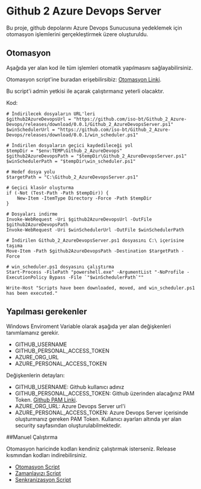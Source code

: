 
# Github 2 Azure Devops Server

Bu proje, github depolarını Azure Devops Sunucusuna yedeklemek için otomasyon işlemlerini gerçekleştirmek üzere oluşturuldu.

## Otomasyon

Aşağıda yer alan kod ile tüm işlemleri otomatik yapılmasını sağlayabilirsiniz.

Otomasyon script'ine buradan erişebilirsibiz: [Otomasyon Linki](https://github.com/iso-bt/Github_2_Azure-Devops/releases/download/0.0.1/automation.ps1).

Bu script'i admin yetkisi ile açarak çalıştırmanız yeterli olacaktır.

Kod:

```
# İndirilecek dosyaların URL'leri
$github2AzureDevopsUrl = "https://github.com/iso-bt/Github_2_Azure-Devops/releases/download/0.0.1/Github_2_AzureDevopsServer.ps1"
$winSchedulerUrl = "https://github.com/iso-bt/Github_2_Azure-Devops/releases/download/0.0.1/win_scheduler.ps1"

# İndirilen dosyaların geçici kaydedileceği yol
$tempDir = "$env:TEMP\Github_2_AzureDevops"
$github2AzureDevopsPath = "$tempDir\Github_2_AzureDevopsServer.ps1"
$winSchedulerPath = "$tempDir\win_scheduler.ps1"

# Hedef dosya yolu
$targetPath = "C:\Github_2_AzureDevopsServer.ps1"

# Geçici klasör oluşturma
if (-Not (Test-Path -Path $tempDir)) {
    New-Item -ItemType Directory -Force -Path $tempDir
}

# Dosyaları indirme
Invoke-WebRequest -Uri $github2AzureDevopsUrl -OutFile $github2AzureDevopsPath
Invoke-WebRequest -Uri $winSchedulerUrl -OutFile $winSchedulerPath

# İndirilen Github_2_AzureDevopsServer.ps1 dosyasını C:\ içerisine taşıma
Move-Item -Path $github2AzureDevopsPath -Destination $targetPath -Force

# win_scheduler.ps1 dosyasını çalıştırma
Start-Process -FilePath "powershell.exe" -ArgumentList "-NoProfile -ExecutionPolicy Bypass -File `"$winSchedulerPath`""

Write-Host "Scripts have been downloaded, moved, and win_scheduler.ps1 has been executed."
```

## Yapılması gerekenler

Windows Enviroment Variable olarak aşağıda yer alan değişkenleri tanımlamanız gerekir.
- GITHUB_USERNAME
- GITHUB_PERSONAL_ACCESS_TOKEN
- AZURE_ORG_URL
- AZURE_PERSONAL_ACCESS_TOKEN

Değişkenlerin detayları:
- GITHUB_USERNAME: Github kullanıcı adınız
- GITHUB_PERSONAL_ACCESS_TOKEN: Github üzerinden alacağınız PAM Token. [Github PAM Linki](https://github.com/settings/tokens).
- AZURE_ORG_URL: Azure Devops Server url'i 
- AZURE_PERSONAL_ACCESS_TOKEN: Azure Devops Server içerisinde oluşturmanız gereken PAM Token. Kullanıcı ayarları altında yer alan security sayfasından oluşturulabilmektedir.

##Manuel Çalıştırma

Otomasyon haricinde kodları kendiniz çalıştırmak isterseniz. Release kısmından kodları indirebilirsiniz.

- [Otomasyon Script](https://github.com/iso-bt/Github_2_Azure-Devops/releases/download/0.0.1/automation.ps1)
- [Zamanlayızı Script](https://github.com/iso-bt/Github_2_Azure-Devops/releases/download/0.0.1/win_scheduler.ps1)
- [Senkranizasyon Script](https://github.com/iso-bt/Github_2_Azure-Devops/releases/download/0.0.1/Github_2_AzureDevopsServer.ps1)

